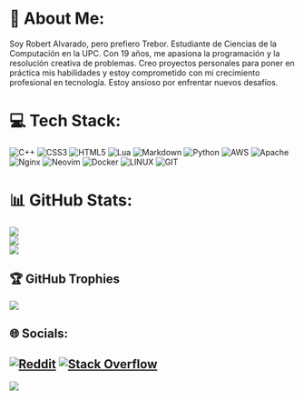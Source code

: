 # 💫 About Me:
Soy Robert Alvarado, pero prefiero Trebor. Estudiante de Ciencias de la Computación en la UPC. Con 19 años, me apasiona la programación y la resolución creativa de problemas.  Creo proyectos personales para poner en práctica mis habilidades y estoy comprometido con mi crecimiento profesional en tecnología. Estoy ansioso por enfrentar nuevos desafíos.

# 💻 Tech Stack:
![C++](https://img.shields.io/badge/c++-%2300599C.svg?style=for-the-badge&logo=c%2B%2B&logoColor=white) ![CSS3](https://img.shields.io/badge/css3-%231572B6.svg?style=for-the-badge&logo=css3&logoColor=white) ![HTML5](https://img.shields.io/badge/html5-%23E34F26.svg?style=for-the-badge&logo=html5&logoColor=white) ![Lua](https://img.shields.io/badge/lua-%232C2D72.svg?style=for-the-badge&logo=lua&logoColor=white) ![Markdown](https://img.shields.io/badge/markdown-%23000000.svg?style=for-the-badge&logo=markdown&logoColor=white) ![Python](https://img.shields.io/badge/python-3670A0?style=for-the-badge&logo=python&logoColor=ffdd54) ![AWS](https://img.shields.io/badge/AWS-%23FF9900.svg?style=for-the-badge&logo=amazon-aws&logoColor=white) ![Apache](https://img.shields.io/badge/apache-%23D42029.svg?style=for-the-badge&logo=apache&logoColor=white) ![Nginx](https://img.shields.io/badge/nginx-%23009639.svg?style=for-the-badge&logo=nginx&logoColor=white) ![Neovim](https://img.shields.io/badge/Neovim%200.5+-green.svg?style=for-the-badge&logo=neovim) ![Docker](https://img.shields.io/badge/docker-%230db7ed.svg?style=for-the-badge&logo=docker&logoColor=white) ![LINUX](https://img.shields.io/badge/Linux-FCC624?style=for-the-badge&logo=linux&logoColor=black) ![GIT](https://img.shields.io/badge/Git-fc6d26?style=for-the-badge&logo=git&logoColor=white)
# 📊 GitHub Stats:
![](https://github-readme-stats.vercel.app/api?username=Treborrr&theme=dracula&hide_border=true&include_all_commits=true&count_private=true)<br/>
![](https://github-readme-streak-stats.herokuapp.com/?user=Treborrr&theme=dracula&hide_border=true)<br/>
![](https://github-readme-stats.vercel.app/api/top-langs/?username=Treborrr&theme=dracula&hide_border=true&include_all_commits=true&count_private=true&layout=compact)

## 🏆 GitHub Trophies
![](https://github-profile-trophy.vercel.app/?username=Treborrr&theme=dracula&no-frame=true&no-bg=false&margin-w=4)

## 🌐 Socials:
[![Reddit](https://img.shields.io/badge/Reddit-%23FF4500.svg?logo=Reddit&logoColor=white)](https://reddit.com/user/7rebor__) [![Stack Overflow](https://img.shields.io/badge/-Stackoverflow-FE7A16?logo=stack-overflow&logoColor=white)](https://stackoverflow.com/users/20022380) 
---
[![](https://visitcount.itsvg.in/api?id=Treborrr&icon=5&color=6)](https://visitcount.itsvg.in)
